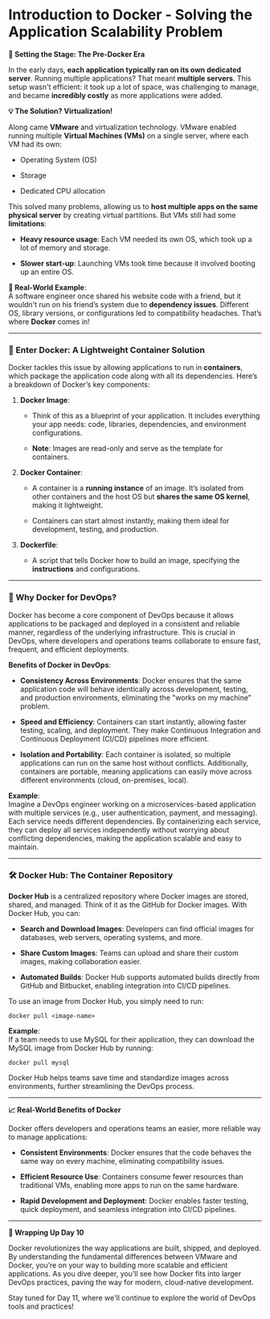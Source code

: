 
# Introduction to Docker - Solving the Application Scalability Problem


**🚀 Setting the Stage: The Pre-Docker Era**

In the early days, **each application typically ran on its own dedicated server**. Running multiple applications? That meant **multiple servers**. This setup wasn't efficient: it took up a lot of space, was challenging to manage, and became **incredibly costly** as more applications were added.

**💡 The Solution? Virtualization!**

Along came **VMware** and virtualization technology. VMware enabled running multiple **Virtual Machines (VMs)** on a single server, where each VM had its own:

-   Operating System (OS)
    
-   Storage
    
-   Dedicated CPU allocation
    

This solved many problems, allowing us to **host multiple apps on the same physical server** by creating virtual partitions. But VMs still had some **limitations**:

-   **Heavy resource usage**: Each VM needed its own OS, which took up a lot of memory and storage.
    
-   **Slower start-up**: Launching VMs took time because it involved booting up an entire OS.
    

**📖 Real-World Example**:  
A software engineer once shared his website code with a friend, but it wouldn't run on his friend’s system due to **dependency issues**. Different OS, library versions, or configurations led to compatibility headaches. That’s where **Docker** comes in!

----------

### **🐳 Enter Docker: A Lightweight Container Solution**

Docker tackles this issue by allowing applications to run in **containers**, which package the application code along with all its dependencies. Here’s a breakdown of Docker’s key components:

1.  **Docker Image**:
    
    -   Think of this as a blueprint of your application. It includes everything your app needs: code, libraries, dependencies, and environment configurations.
        
    -   **Note**: Images are read-only and serve as the template for containers.
        
2.  **Docker Container**:
    
    -   A container is a **running instance** of an image. It’s isolated from other containers and the host OS but **shares the same OS kernel**, making it lightweight.
        
    -   Containers can start almost instantly, making them ideal for development, testing, and production.
        
3.  **Dockerfile**:
    
    -   A script that tells Docker how to build an image, specifying the **instructions** and configurations.
        

----------


### **🚀 Why Docker for DevOps?**

Docker has become a core component of DevOps because it allows applications to be packaged and deployed in a consistent and reliable manner, regardless of the underlying infrastructure. This is crucial in DevOps, where developers and operations teams collaborate to ensure fast, frequent, and efficient deployments.

**Benefits of Docker in DevOps**:

-   **Consistency Across Environments**: Docker ensures that the same application code will behave identically across development, testing, and production environments, eliminating the "works on my machine" problem.
    
-   **Speed and Efficiency**: Containers can start instantly, allowing faster testing, scaling, and deployment. They make Continuous Integration and Continuous Deployment (CI/CD) pipelines more efficient.
    
-   **Isolation and Portability**: Each container is isolated, so multiple applications can run on the same host without conflicts. Additionally, containers are portable, meaning applications can easily move across different environments (cloud, on-premises, local).
    

**Example**:  
Imagine a DevOps engineer working on a microservices-based application with multiple services (e.g., user authentication, payment, and messaging). Each service needs different dependencies. By containerizing each service, they can deploy all services independently without worrying about conflicting dependencies, making the application scalable and easy to maintain.

----------

### **🛠️ Docker Hub: The Container Repository**

**Docker Hub** is a centralized repository where Docker images are stored, shared, and managed. Think of it as the GitHub for Docker images. With Docker Hub, you can:

-   **Search and Download Images**: Developers can find official images for databases, web servers, operating systems, and more.
    
-   **Share Custom Images**: Teams can upload and share their custom images, making collaboration easier.
    
-   **Automated Builds**: Docker Hub supports automated builds directly from GitHub and Bitbucket, enabling integration into CI/CD pipelines.
    

To use an image from Docker Hub, you simply need to run:

```plaintext
docker pull <image-name>
```

**Example**:  
If a team needs to use MySQL for their application, they can download the MySQL image from Docker Hub by running:

```plaintext
docker pull mysql
```

Docker Hub helps teams save time and standardize images across environments, further streamlining the DevOps process.

----------

**📈 Real-World Benefits of Docker**

Docker offers developers and operations teams an easier, more reliable way to manage applications:

-   **Consistent Environments**: Docker ensures that the code behaves the same way on every machine, eliminating compatibility issues.
    
-   **Efficient Resource Use**: Containers consume fewer resources than traditional VMs, enabling more apps to run on the same hardware.
    
-   **Rapid Development and Deployment**: Docker enables faster testing, quick deployment, and seamless integration into CI/CD pipelines.
    

----------

**👋 Wrapping Up Day 10**

Docker revolutionizes the way applications are built, shipped, and deployed. By understanding the fundamental differences between VMware and Docker, you’re on your way to building more scalable and efficient applications. As you dive deeper, you’ll see how Docker fits into larger DevOps practices, paving the way for modern, cloud-native development.

Stay tuned for Day 11, where we'll continue to explore the world of DevOps tools and practices!
